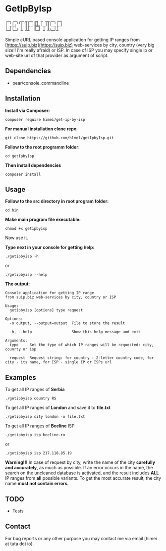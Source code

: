 # GetIpByIsp

    ┌─┐┌─┐┌┬┐╦┌─┐╔╗ ┬ ┬╦┌─┐┌─┐
    │ ┬├┤  │ ║├─┘╠╩╗└┬┘║└─┐├─┘
    └─┘└─┘ ┴ ╩┴  ╚═╝ ┴ ╩└─┘┴  

Simple cURL based console application for getting IP ranges from [https://suip.biz](https://suip.biz) web-services by city, country (very big size!! i'm really afraid) or ISP. In case of ISP you may specify single ip or web-site url of that provider as argument of script.

## Dependencies

* pear/console_commandline

## Installation

**Install via Composer:**

```shell
composer require himei/get-ip-by-isp
```

**For manual installation clone repo**

```shell
git clone https://github.com/hlmel/getIpbyIsp.git
```

**Follow to the root programm folder:**

```shell
cd getIpbyIsp
```

**Then install dependencies**

```shell
composer install
```

## Usage

**Follow to the src directory in root program folder:**

```shell
cd bin
```

**Make main program file executable:**

```shell
chmod +x getipbyisp
```

Now use it.

**Type next in your console for getting help:**

```shell
./getipbyisp -h
```

or

```shell
./getipbyisp --help
```

**The output:**

```shell
Console application for getting IP range 
from suip.biz web-services by city, country or ISP

Usage:
  getipbyisp [options] type request

Options:
  -o output, --output=output  File to store the result
                              
  -h, --help                  Show this help message and exit

Arguments:
  type     Set the type of which IP ranges will be requested: city, counrty or isp
           
  request  Request string: for country - 2-letter country code, for city - its name, for ISP - single IP or ISPs url
```
## Examples

To get all IP ranges of **Serbia**

```shell
./getipbyisp country RS
```

To get all IP ranges of **London** and save it to **file.txt**

```shell
./getipbyisp city london -o file.txt
```

To get all IP ranges of **Beeline** ISP

```shell
./getipbyisp isp beeline.ru
```

or

```shell
./getipbyisp isp 217.118.85.19
```

**Warning!!!** In case of request by city, write the name of the city **carefully and accurately**, as much as possible. If an error occurs in the name, the search on the uncleaned database is activated, and the result includes **ALL** IP ranges from **all** possible variants. To get the most accurate result, the city name **must not contain errors**.

## TODO

* Tests

## Contact

For bug reports or any other purpose you may contact me via email [himei at tuta dot io].

